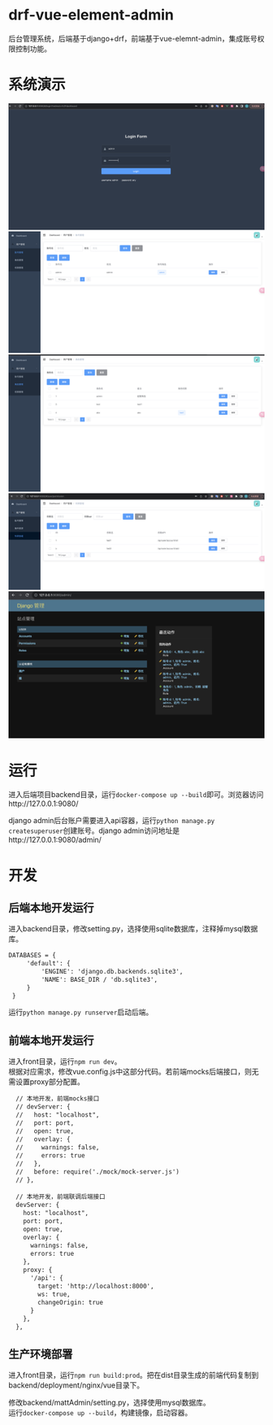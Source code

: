# drf-vue-element-admin
后台管理系统，后端基于django+drf，前端基于vue-elemnt-admin，集成账号权限控制功能。
# 系统演示
![image](https://github.com/mattF76/drf-vue-element-admin/blob/main/pics/login.png)
![image](https://github.com/mattF76/drf-vue-element-admin/blob/main/pics/account.png)
![image](https://github.com/mattF76/drf-vue-element-admin/blob/main/pics/role.png)
![image](https://github.com/mattF76/drf-vue-element-admin/blob/main/pics/permission.png)
![image](https://github.com/mattF76/drf-vue-element-admin/blob/main/pics/django%20admin.png)

# 运行
进入后端项目backend目录，运行`docker-compose up --build`即可。浏览器访问http://127.0.0.1:9080/  

django admin后台账户需要进入api容器，运行`python manage.py createsuperuser`创建账号。django admin访问地址是http://127.0.0.1:9080/admin/  

# 开发
## 后端本地开发运行
进入backend目录，修改setting.py，选择使用sqlite数据库，注释掉mysql数据库。  
```
DATABASES = {
     'default': {
         'ENGINE': 'django.db.backends.sqlite3',
         'NAME': BASE_DIR / 'db.sqlite3',
     }
 }
```
运行`python manage.py runserver`启动后端。  
## 前端本地开发运行
进入front目录，运行`npm run dev`。  
根据对应需求，修改vue.config.js中这部分代码。若前端mocks后端接口，则无需设置proxy部分配置。
```
  // 本地开发，前端mocks接口
  // devServer: {
  //   host: "localhost",
  //   port: port,
  //   open: true,
  //   overlay: {
  //     warnings: false,
  //     errors: true
  //   },
  //   before: require('./mock/mock-server.js')
  // },

  // 本地开发，前端联调后端接口
  devServer: {
    host: "localhost",
    port: port,
    open: true,
    overlay: {
      warnings: false,
      errors: true
    },
    proxy: {
      '/api': {
        target: 'http://localhost:8000',
        ws: true,
        changeOrigin: true
      }
    },
  },
```
## 生产环境部署
进入front目录，运行`npm run build:prod`。把在dist目录生成的前端代码复制到backend/deployment/nginx/vue目录下。  

修改backend/mattAdmin/setting.py，选择使用mysql数据库。  
运行`docker-compose up --build`，构建镜像，启动容器。
